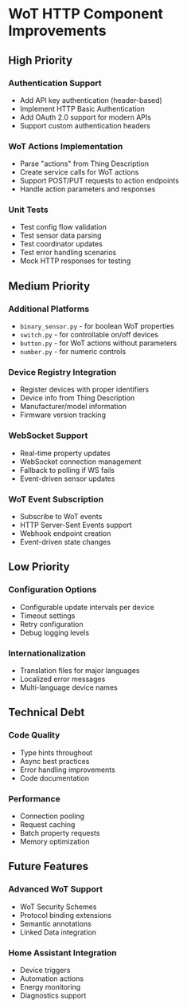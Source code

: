# WoT HTTP Component Improvements

## High Priority

### Authentication Support
- Add API key authentication (header-based)
- Implement HTTP Basic Authentication
- Add OAuth 2.0 support for modern APIs
- Support custom authentication headers

### WoT Actions Implementation
- Parse "actions" from Thing Description
- Create service calls for WoT actions
- Support POST/PUT requests to action endpoints
- Handle action parameters and responses

### Unit Tests
- Test config flow validation
- Test sensor data parsing
- Test coordinator updates
- Test error handling scenarios
- Mock HTTP responses for testing

## Medium Priority

### Additional Platforms
- `binary_sensor.py` - for boolean WoT properties
- `switch.py` - for controllable on/off devices
- `button.py` - for WoT actions without parameters
- `number.py` - for numeric controls

### Device Registry Integration
- Register devices with proper identifiers
- Device info from Thing Description
- Manufacturer/model information
- Firmware version tracking

### WebSocket Support
- Real-time property updates
- WebSocket connection management
- Fallback to polling if WS fails
- Event-driven sensor updates

### WoT Event Subscription
- Subscribe to WoT events
- HTTP Server-Sent Events support
- Webhook endpoint creation
- Event-driven state changes

## Low Priority

### Configuration Options
- Configurable update intervals per device
- Timeout settings
- Retry configuration
- Debug logging levels

### Internationalization
- Translation files for major languages
- Localized error messages
- Multi-language device names

## Technical Debt

### Code Quality
- Type hints throughout
- Async best practices
- Error handling improvements
- Code documentation

### Performance
- Connection pooling
- Request caching
- Batch property requests
- Memory optimization

## Future Features

### Advanced WoT Support
- WoT Security Schemes
- Protocol binding extensions
- Semantic annotations
- Linked Data integration

### Home Assistant Integration
- Device triggers
- Automation actions
- Energy monitoring
- Diagnostics support